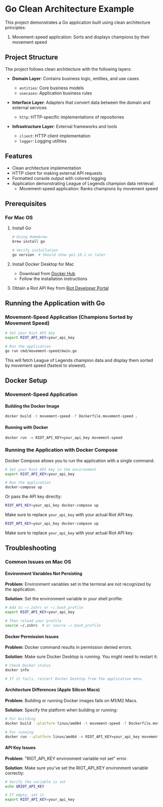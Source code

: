 # Go Clean Architecture Example

This project demonstrates a Go application built using clean architecture principles:
1. Movement-speed application: Sorts and displays champions by their movement speed

## Project Structure

The project follows clean architecture with the following layers:

- **Domain Layer**: Contains business logic, entities, and use cases
  - `entities`: Core business models
  - `usecases`: Application business rules

- **Interface Layer**: Adapters that convert data between the domain and external services
  - `http`: HTTP-specific implementations of repositories

- **Infrastructure Layer**: External frameworks and tools
  - `client`: HTTP client implementation
  - `logger`: Logging utilities

## Features

- Clean architecture implementation
- HTTP client for making external API requests
- Formatted console output with colored logging
- Application demonstrating League of Legends champion data retrieval:
  - Movement-speed application: Ranks champions by movement speed

## Prerequisites

### For Mac OS

1. Install Go
   ```bash
   # Using Homebrew
   brew install go
   
   # Verify installation
   go version  # Should show go1.18.1 or later
   ```

2. Install Docker Desktop for Mac
   - Download from [Docker Hub](https://hub.docker.com/editions/community/docker-ce-desktop-mac)
   - Follow the installation instructions

3. Obtain a Riot API Key from [Riot Developer Portal](https://developer.riotgames.com/)

## Running the Application with Go

### Movement-Speed Application (Champions Sorted by Movement Speed)

```bash
# Set your Riot API key
export RIOT_API_KEY=your_api_key

# Run the application
go run cmd/movement-speed/main.go
```

This will fetch League of Legends champion data and display them sorted by movement speed (fastest to slowest).

## Docker Setup

### Movement-Speed Application

#### Building the Docker Image

```bash
docker build -t movement-speed -f Dockerfile.movement-speed .
```

#### Running with Docker

```bash
docker run -e RIOT_API_KEY=your_api_key movement-speed
```

### Running the Application with Docker Compose

Docker Compose allows you to run the application with a single command:

```bash
# Set your Riot API key in the environment
export RIOT_API_KEY=your_api_key

# Run the application
docker-compose up
```

Or pass the API key directly:

```bash
RIOT_API_KEY=your_api_key docker-compose up
```

Make sure to replace `your_api_key` with your actual Riot API key.
```bash
RIOT_API_KEY=your_api_key docker-compose up
```

Make sure to replace `your_api_key` with your actual Riot API key.

## Troubleshooting

### Common Issues on Mac OS

#### Environment Variables Not Persisting

**Problem**: Environment variables set in the terminal are not recognized by the application.

**Solution**: Set the environment variable in your shell profile:

```bash
# Add to ~/.zshrc or ~/.bash_profile
export RIOT_API_KEY=your_api_key

# Then reload your profile
source ~/.zshrc  # or source ~/.bash_profile
```

#### Docker Permission Issues

**Problem**: Docker command results in permission denied errors.

**Solution**: Make sure Docker Desktop is running. You might need to restart it:

```bash
# Check Docker status
docker info

# If it fails, restart Docker Desktop from the application menu
```

#### Architecture Differences (Apple Silicon Macs)

**Problem**: Building or running Docker images fails on M1/M2 Macs.

**Solution**: Specify the platform when building or running:

```bash
# For building
docker build --platform linux/amd64 -t movement-speed -f Dockerfile.movement-speed .

# For running
docker run --platform linux/amd64 -e RIOT_API_KEY=your_api_key movement-speed
```

#### API Key Issues

**Problem**: "RIOT_API_KEY environment variable not set" error.

**Solution**: Make sure you've set the RIOT_API_KEY environment variable correctly:

```bash
# Verify the variable is set
echo $RIOT_API_KEY

# If empty, set it
export RIOT_API_KEY=your_api_key
```

